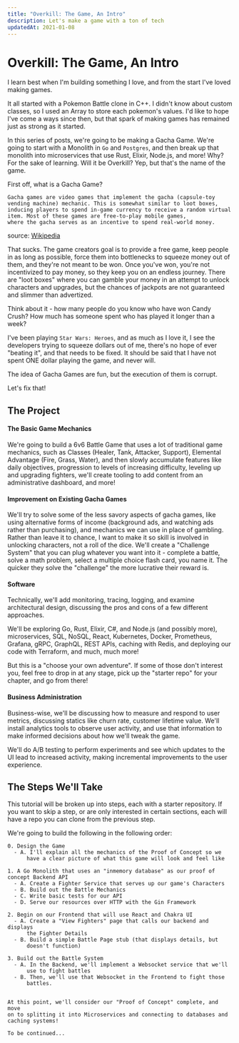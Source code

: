 ```yaml
---
title: "Overkill: The Game, An Intro"
description: Let's make a game with a ton of tech
updatedAt: 2021-01-08
---
```


# Overkill: The Game, An Intro

I learn best when I'm building something I love, and from the start I've loved making games.

It all started with a Pokemon Battle clone in C++.  I didn't know about custom classes, so I used an Array to store each pokemon's values.  I'd like to hope I've come a ways since then, but that spark of making games has remained just as strong as it started.

In this series of posts, we're going to be making a Gacha Game.  We're going to start with a Monolith in `Go` and `Postgres`, and then break up that monolith into microservices that use Rust, Elixir, Node.js, and more!  Why?  For the sake of learning.  Will it be Overkill? Yep, but that's the name of the game.

First off, what is a Gacha Game?

```
Gacha games are video games that implement the gacha (capsule-toy vending machine) mechanic. This is somewhat similar to loot boxes,
inducing players to spend in-game currency to receive a random virtual item. Most of these games are free-to-play mobile games,
where the gacha serves as an incentive to spend real-world money.
```
source: [Wikipedia](https://en.wikipedia.org/wiki/Gacha_game)

That sucks.  The game creators goal is to provide a free game, keep people in as long as possible, force them into bottlenecks to squeeze money out of them, and they're not meant to be won. Once you've won, you're not incentivized to pay money, so they keep you on an endless journey.  There are "loot boxes" where you can gamble your money in an attempt to unlock characters and upgrades, but the chances of jackpots are not guaranteed and slimmer than advertized.  

Think about it - how many people do you know who have won Candy Crush?  How much has someone spent who has played it longer than a week?

I've been playing `Star Wars: Heroes`, and as much as I love it, I see the developers trying to squeeze dollars out of me, there's no hope of ever "beating it", and that needs to be fixed.  It should be said that I have not spent ONE dollar playing the game, and never will.

The idea of Gacha Games are fun, but the execution of them is corrupt.

Let's fix that!

## The Project


#### The Basic Game Mechanics

We're going to build a 6v6 Battle Game that uses a lot of traditional game mechanics, such as Classes (Healer, Tank, Attacker, Support), Elemental Advantage (Fire, Grass, Water), and then slowly accumulate features like daily objectives, progression to levels of increasing difficulty, leveling up and upgrading fighters, we'll create tooling to add content from an administrative dashboard, and more!

#### Improvement on Existing Gacha Games

We'll try to solve some of the less savory aspects of gacha games, like using alternative forms of income (background ads, and watching ads rather than purchasing), and mechanics we can use in place of gambling.  Rather than leave it to chance, I want to make it so skill is involved in unlocking characters, not a roll of the dice.  We'll create a "Challenge System" that you can plug whatever you want into it - complete a battle, solve a math problem, select a multiple choice flash card, you name it.  The quicker they solve the "challenge" the more lucrative their reward is.

#### Software 

Technically, we'll add monitoring, tracing, logging, and examine architectural design, discussing the pros and cons of a few different approaches.

We'll be exploring Go, Rust, Elixir, C#, and Node.js (and possibly more), microservices, SQL, NoSQL, React, Kubernetes, Docker, Prometheus, Grafana, gRPC, GraphQL, REST APIs, caching with Redis, and deploying our code with Terraform, and much, much more!  

But this is a "choose your own adventure".  If some of those don't interest you, feel free to drop in at any stage, pick up the "starter repo" for your chapter, and go from there!

#### Business Administration

Business-wise, we'll be discussing how to measure and respond to user metrics, discussing statics like churn rate, customer lifetime value.  We'll install analytics tools to observe user activity, and use that information to make informed decisions about how we'll tweak the game.

We'll do A/B testing to perform experiments and see which updates to the UI lead to increased activity, making incremental improvements to the user experience.

## The Steps We'll Take

This tutorial will be broken up into steps, each with a starter repository.  If you want to skip a step, or are only interested in certain sections, each will have a repo you can clone from the previous step.

We're going to build the following in the following order:

```
0. Design the Game
  - A. I'll explain all the mechanics of the Proof of Concept so we 
      have a clear picture of what this game will look and feel like

1. A Go Monolith that uses an "inmemory database" as our proof of concept Backend API
  - A. Create a Fighter Service that serves up our game's Characters
  - B. Build out the Battle Mechanics
  - C. Write basic tests for our API
  - D. Serve our resources over HTTP with the Gin Framework

2. Begin on our Frontend that will use React and Chakra UI
  - A. Create a "View Fighters" page that calls our backend and displays
      the Fighter Details
  - B. Build a simple Battle Page stub (that displays details, but 
      doesn't function)

3. Build out the Battle System
  - A. In the Backend, we'll implement a Websocket service that we'll
      use to fight battles
  - B. Then, we'll use that Websocket in the Frontend to fight those    
      battles.


At this point, we'll consider our "Proof of Concept" complete, and move
on to splitting it into Microservices and connecting to databases and
caching systems!

To be continued...
```
